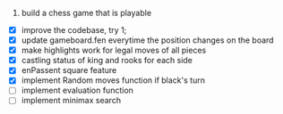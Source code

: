 <!-- things to do -->

1. build a chess game that is playable

- [x] improve the codebase, try 1;
- [x] update gameboard.fen everytime the position changes on the board
- [x] make highlights work for legal moves of all pieces
- [x] castling status of king and rooks for each side
- [x] enPassent square feature
- [x] implement Random moves function if black's turn
- [ ] implement evaluation function
- [ ] implement minimax search

